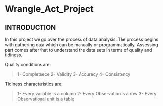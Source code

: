 # Wrangle_Act_Project

## INTRODUCTION
In this project we go over the process of data analysis. The process begins with gathering data which can be manually or programmatically. Assessing part comes after that to understand the data sets in terms of quality and tidiness.

Quality conditions are:

> 1- Completnece
> 2- Validity
> 3- Accurecy
> 4- Consistency

Tidiness charactaristics are:

> 1- Every variable is a column
> 2- Every Observation is a row
> 3- Every Observational unit is a table
